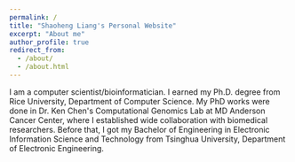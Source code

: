 ```yaml
---
permalink: /
title: "Shaoheng Liang's Personal Website"
excerpt: "About me"
author_profile: true
redirect_from: 
  - /about/
  - /about.html
---
```


I am a computer scientist/bioinformatician. I earned my Ph.D. degree from Rice University, Department of Computer Science. My PhD works were done in Dr. Ken Chen's Computational Genomics Lab at MD Anderson Cancer Center, where I established wide collaboration with biomedical researchers. Before that, I got my Bachelor of Engineering in Electronic Information Science and Technology from Tsinghua University, Department of Electronic Engineering.
